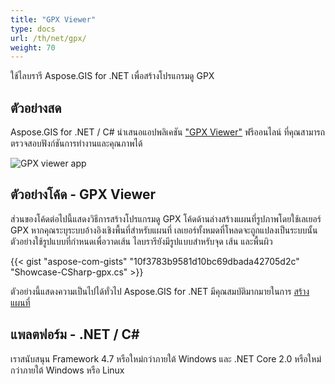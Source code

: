 ```yaml
---
title: "GPX Viewer"
type: docs
url: /th/net/gpx/
weight: 70
---
```


ใช้ไลบรารี Aspose.GIS for .NET เพื่อสร้างโปรแกรมดู GPX

## **ตัวอย่างสด**

Aspose.GIS for .NET / C# นำเสนอแอปพลิเคชัน ["GPX Viewer"](https://products.aspose.app/gis/viewer/gpx) ฟรีออนไลน์ ที่คุณสามารถตรวจสอบฟังก์ชันการทำงานและคุณภาพได้

![GPX viewer app](viewer.png)

## **ตัวอย่างโค้ด - GPX Viewer**

ส่วนของโค้ดต่อไปนี้แสดงวิธีการสร้างโปรแกรมดู GPX โค้ดด้านล่างสร้างแผนที่รูปภาพโดยใช้เลเยอร์ GPX หากคุณระบุระบบอ้างอิงเชิงพื้นที่สำหรับแผนที่ เลเยอร์ทั้งหมดที่โหลดจะถูกแปลงเป็นระบบนั้น
ตัวอย่างใช้รูปแบบที่กำหนดเพื่อวาดเส้น ไลบรารียังมีรูปแบบสำหรับจุด เส้น และพื้นผิว

{{< gist "aspose-com-gists" "10f3783b9581d10bc69dbada42705d2c" "Showcase-CSharp-gpx.cs" >}}

ตัวอย่างนี้แสดงความเป็นไปได้ทั่วไป Aspose.GIS for .NET มีคุณสมบัติมากมายในการ [สร้างแผนที่](https://docs.aspose.com/gis/net/map-rendering/)

## **แพลตฟอร์ม - .NET / C#**

เราสนับสนุน Framework 4.7 หรือใหม่กว่าภายใต้ Windows และ .NET Core 2.0 หรือใหม่กว่าภายใต้ Windows หรือ Linux
